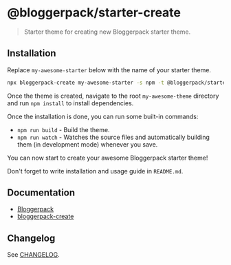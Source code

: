 # @bloggerpack/starter-create

> Starter theme for creating new Bloggerpack starter theme.

## Installation

Replace `my-awesome-starter` below with the name of your starter theme.

```bash
npx bloggerpack-create my-awesome-starter -s npm -t @bloggerpack/starter-create
```

Once the theme is created, navigate to the root `my-awesome-theme` directory and run `npm install` to install dependencies.

Once the installation is done, you can run some built-in commands:

- `npm run build` - Build the theme.
- `npm run watch` - Watches the source files and automatically building them (in development mode) whenever you save.

You can now start to create your awesome Bloggerpack starter theme!

Don't forget to write installation and usage guide in `README.md`.

## Documentation

- [Bloggerpack](https://github.com/bloggerpack/bloggerpack/tree/main/packages/bloggerpack)
- [bloggerpack-create](https://github.com/bloggerpack/bloggerpack/tree/main/packages/bloggerpack-create)

## Changelog

See [CHANGELOG](https://github.com/bloggerpack/bloggerpack/blob/main/starters/create/CHANGELOG.md).
